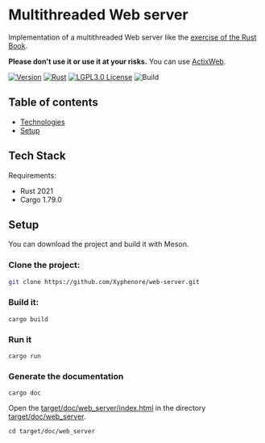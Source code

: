 Multithreaded Web server
========================

Implementation of a multithreaded Web server like the
[exercise of the Rust Book](https://doc.rust-lang.org/book/ch20-00-final-project-a-web-server.html).

**Please don't use it or use it at your risks.**
You can use [ActixWeb](https://actix.rs/).

[![Version](https://img.shields.io/badge/Version-v0.11.0-blue.svg)]()
[![Rust](https://img.shields.io/badge/Language-Rust2021-blue.svg)]()
[![LGPL3.0 License](https://img.shields.io/badge/License-LGPL%20v3.0-green.svg)](https://www.gnu.org/licenses/lgpl-3.0.html)
![Build](https://img.shields.io/badge/Build-Cargo%201.79.0%20-graen.svg)

## Table of contents

* [Technologies](#tech-stack)
* [Setup](#setup)

## Tech Stack

Requirements:

- Rust 2021
- Cargo 1.79.0

## Setup

You can download the project and build it with Meson.

### Clone the project:

```bash
git clone https://github.com/Xyphenore/web-server.git
```

### Build it:

```shell
cargo build
```

### Run it

```shell
cargo run
```

### Generate the documentation

```shell
cargo doc
```

Open the [target/doc/web_server/index.html](target/doc/web_server/index.html) in the directory
[target/doc/web_server](target/doc/web_server).

```shell
cd target/doc/web_server
```
